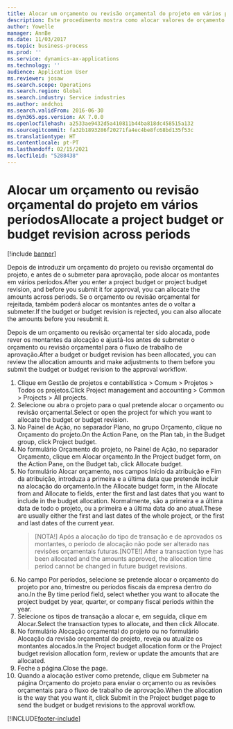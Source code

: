 ```yaml
---
title: Alocar um orçamento ou revisão orçamental do projeto em vários períodos
description: Este procedimento mostra como alocar valores de orçamento do projeto em vários períodos.
author: Yowelle
manager: AnnBe
ms.date: 11/03/2017
ms.topic: business-process
ms.prod: ''
ms.service: dynamics-ax-applications
ms.technology: ''
audience: Application User
ms.reviewer: josaw
ms.search.scope: Operations
ms.search.region: Global
ms.search.industry: Service industries
ms.author: andchoi
ms.search.validFrom: 2016-06-30
ms.dyn365.ops.version: AX 7.0.0
ms.openlocfilehash: a2533ae9432d5a410811b44ba818dc458515a132
ms.sourcegitcommit: fa32b1893286f20271fa4ec4be8fc68bd135f53c
ms.translationtype: HT
ms.contentlocale: pt-PT
ms.lasthandoff: 02/15/2021
ms.locfileid: "5288438"
---
```

# <a name="allocate-a-project-budget-or-budget-revision-across-periods"></a><span data-ttu-id="9ce24-103">Alocar um orçamento ou revisão orçamental do projeto em vários períodos</span><span class="sxs-lookup"><span data-stu-id="9ce24-103">Allocate a project budget or budget revision across periods</span></span>

[!include [banner](../../includes/banner.md)]

<span data-ttu-id="9ce24-104">Depois de introduzir um orçamento do projeto ou revisão orçamental do projeto, e antes de o submeter para aprovação, pode alocar os montantes em vários períodos.</span><span class="sxs-lookup"><span data-stu-id="9ce24-104">After you enter a project budget or project budget revision, and before you submit it for approval, you can allocate the amounts across periods.</span></span> <span data-ttu-id="9ce24-105">Se o orçamento ou revisão orçamental for rejeitada, também poderá alocar os montantes antes de o voltar a submeter.</span><span class="sxs-lookup"><span data-stu-id="9ce24-105">If the budget or budget revision is rejected, you can also allocate the amounts before you resubmit it.</span></span> 

<span data-ttu-id="9ce24-106">Depois de um orçamento ou revisão orçamental ter sido alocada, pode rever os montantes da alocação e ajustá-los antes de submeter o orçamento ou revisão orçamental para o fluxo de trabalho de aprovação.</span><span class="sxs-lookup"><span data-stu-id="9ce24-106">After a budget or budget revision has been allocated, you can review the allocation amounts and make adjustments to them before you submit the budget or budget revision to the approval workflow.</span></span> 

1. <span data-ttu-id="9ce24-107">Clique em Gestão de projetos e contabilística > Comum > Projetos > Todos os projetos.</span><span class="sxs-lookup"><span data-stu-id="9ce24-107">Click Project management and accounting > Common > Projects > All projects.</span></span> 
2. <span data-ttu-id="9ce24-108">Selecione ou abra o projeto para o qual pretende alocar o orçamento ou revisão orçamental.</span><span class="sxs-lookup"><span data-stu-id="9ce24-108">Select or open the project for which you want to allocate the budget or budget revision.</span></span> 
3. <span data-ttu-id="9ce24-109">No Painel de Ação, no separador Plano, no grupo Orçamento, clique no Orçamento do projeto.</span><span class="sxs-lookup"><span data-stu-id="9ce24-109">On the Action Pane, on the Plan tab, in the Budget group, click Project budget.</span></span> 
4. <span data-ttu-id="9ce24-110">No formulário Orçamento do projeto, no Painel de Ação, no separador Orçamento, clique em Alocar orçamento.</span><span class="sxs-lookup"><span data-stu-id="9ce24-110">In the Project budget form, on the Action Pane, on the Budget tab, click Allocate budget.</span></span> 
5. <span data-ttu-id="9ce24-111">No formulário Alocar orçamento, nos campos Início da atribuição e Fim da atribuição, introduza a primeira e a última data que pretende incluir na alocação do orçamento.</span><span class="sxs-lookup"><span data-stu-id="9ce24-111">In the Allocate budget form, in the Allocate from and Allocate to fields, enter the first and last dates that you want to include in the budget allocation.</span></span> <span data-ttu-id="9ce24-112">Normalmente, são a primeira e a última data de todo o projeto, ou a primeira e a última data do ano atual.</span><span class="sxs-lookup"><span data-stu-id="9ce24-112">These are usually either the first and last dates of the whole project, or the first and last dates of the current year.</span></span>  
   > <span data-ttu-id="9ce24-113">[NOTA!] Após a alocação do tipo de transação e de aprovados os montantes, o período de alocação não pode ser alterado nas revisões orçamentais futuras.</span><span class="sxs-lookup"><span data-stu-id="9ce24-113">[NOTE!] After a transaction type has been allocated and the amounts approved, the allocation time period cannot be changed in future budget revisions.</span></span> 
6. <span data-ttu-id="9ce24-114">No campo Por períodos, selecione se pretende alocar o orçamento do projeto por ano, trimestre ou períodos fiscais da empresa dentro do ano.</span><span class="sxs-lookup"><span data-stu-id="9ce24-114">In the By time period field, select whether you want to allocate the project budget by year, quarter, or company fiscal periods within the year.</span></span>
7. <span data-ttu-id="9ce24-115">Selecione os tipos de transação a alocar e, em seguida, clique em Alocar.</span><span class="sxs-lookup"><span data-stu-id="9ce24-115">Select the transaction types to allocate, and then click Allocate.</span></span> 
8. <span data-ttu-id="9ce24-116">No formulário Alocação orçamental do projeto ou no formulário Alocação da revisão orçamental do projeto, reveja ou atualize os montantes alocados.</span><span class="sxs-lookup"><span data-stu-id="9ce24-116">In the Project budget allocation form or the Project budget revision allocation form, review or update the amounts that are allocated.</span></span> 
9. <span data-ttu-id="9ce24-117">Feche a página.</span><span class="sxs-lookup"><span data-stu-id="9ce24-117">Close the page.</span></span>
10. <span data-ttu-id="9ce24-118">Quando a alocação estiver como pretende, clique em Submeter na página Orçamento do projeto para enviar o orçamento ou as revisões orçamentais para o fluxo de trabalho de aprovação.</span><span class="sxs-lookup"><span data-stu-id="9ce24-118">When the allocation is the way that you want it, click Submit in the Project budget page to send the budget or budget revisions to the approval workflow.</span></span>  




[!INCLUDE[footer-include](../../includes/footer-banner.md)]